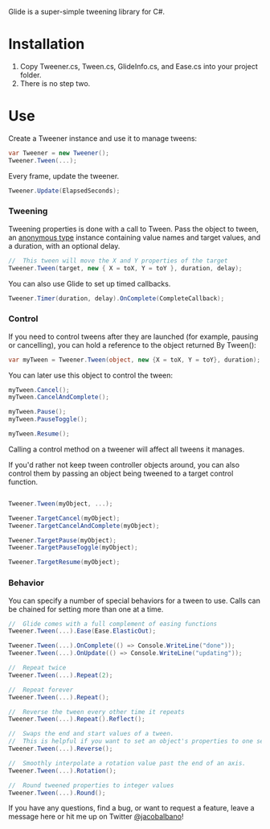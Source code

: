 Glide is a super-simple tweening library for C#.

# Installation
 1. Copy Tweener.cs, Tween.cs, GlideInfo.cs, and Ease.cs into your project folder.
 2. There is no step two.

# Use
Create a Tweener instance and use it to manage tweens:
    
```csharp
var Tweener = new Tweener();
Tweener.Tween(...);
```

Every frame, update the tweener.

```csharp
Tweener.Update(ElapsedSeconds);
```

### Tweening
Tweening properties is done with a call to Tween. Pass the object to tween, an [anonymous type][1] instance containing value names and target values, and a duration, with an optional delay.

```csharp
//	This tween will move the X and Y properties of the target
Tweener.Tween(target, new { X = toX, Y = toY }, duration, delay);
```
You can also use Glide to set up timed callbacks.

```csharp
Tweener.Timer(duration, delay).OnComplete(CompleteCallback);
```

### Control
If you need to control tweens after they are launched (for example, pausing or cancelling), you can hold a reference to the object returned By Tween():

```csharp
var myTween = Tweener.Tween(object, new {X = toX, Y = toY}, duration);
```

You can later use this object to control the tween:
    
```csharp
myTween.Cancel();
myTween.CancelAndComplete();

myTween.Pause();
myTween.PauseToggle();

myTween.Resume();
```

Calling a control method on a tweener will affect all tweens it manages.

If you'd rather not keep tween controller objects around, you can also control them by passing an object being tweened to a target control function.

```csharp

Tweener.Tween(myObject, ...);

Tweener.TargetCancel(myObject);
Tweener.TargetCancelAndComplete(myObject);

Tweener.TargetPause(myObject);
Tweener.TargetPauseToggle(myObject);

Tweener.TargetResume(myObject);
```

### Behavior
You can specify a number of special behaviors for a tween to use. Calls can be chained for setting more than one at a time.

```csharp
//  Glide comes with a full complement of easing functions
Tweener.Tween(...).Ease(Ease.ElasticOut);

Tweener.Tween(...).OnComplete(() => Console.WriteLine("done"));
Tweener.Tween(...).OnUpdate(() => Console.WriteLine("updating"));

//  Repeat twice
Tweener.Tween(...).Repeat(2);

//  Repeat forever
Tweener.Tween(...).Repeat();

//  Reverse the tween every other time it repeats
Tweener.Tween(...).Repeat().Reflect();

//  Swaps the end and start values of a tween.
//  This is helpful if you want to set an object's properties to one set of values, and then tween back to the previous values.
Tweener.Tween(...).Reverse();

//  Smoothly interpolate a rotation value past the end of an axis.
Tweener.Tween(...).Rotation();

//  Round tweened properties to integer values
Tweener.Tween(...).Round();
```

If you have any questions, find a bug, or want to request a feature, leave a message here or hit me up on Twitter [@jacobalbano][2]!

[1]: http://msdn.microsoft.com/en-us/library/vstudio/bb397696.aspx
[2]: http://www.twitter.com/jacobalbano